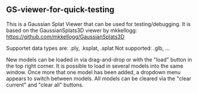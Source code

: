## GS-viewer-for-quick-testing
This is a Gaussian Splat Viewer that can be used for testing/debugging. It is based on the GaussianSplats3D viewer by mkkellogg:
https://github.com/mkkellogg/GaussianSplats3D

Supportet data types are: .ply, .ksplat, .splat
Not supported: .glb, ...

New models can be loaded in via drag-and-drop or with the "load" button in the top right corner. It is possible to load in several models into the same window.
Once more that one model has been added, a dropdown menu appears to switch between models. 
All models can be cleared via the "clear current" and "clear all" buttons.
